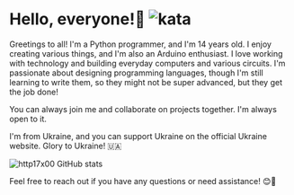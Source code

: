 # Hello, everyone!👋 ![kata](https://www.codewars.com/users/risknu_go/badges/micro)
Greetings to all! I'm a Python programmer, and I'm 14 years old. I enjoy creating various things, and I'm also an Arduino enthusiast. I love working with technology and building everyday computers and various circuits. I'm passionate about designing programming languages, though I'm still learning to write them, so they might not be super advanced, but they get the job done!

You can always join me and collaborate on projects together. I'm always open to it.

I'm from Ukraine, and you can support Ukraine on the official Ukraine website. Glory to Ukraine! 🇺🇦

![http17x00 GitHub stats](https://github-readme-stats.vercel.app/api?username=risknu&show_icons=true&theme=dark)

Feel free to reach out if you have any questions or need assistance! 😊🌟
